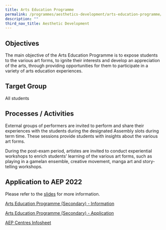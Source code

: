 ```yaml
---
title: Arts Education Programme
permalink: /programmes/aesthetics-development/arts-education-programme/
description: ""
third_nav_title: Aesthetic Development
---
```

Objectives
----------

The main objective of the Arts Education Programme is to expose students to the various art forms, to ignite their interests and develop an appreciation of the arts, through providing opportunities for them to participate in a variety of arts education experiences.

Target Group
------------

All students

Processes / Activities
----------------------

External groups of performers are invited to perform and share their experiences with the students during the designated Assembly slots during term time. These sessions provide students with insights about the various art forms.

During the post-exam period, artistes are invited to conduct experiential workshops to enrich students’ learning of the various art forms, such as playing in a gamelan ensemble, creative movement, manga art and story-telling workshops.  

Application to AEP 2022
-----------------------

Please refer to the [slides](https://stmargaretssec-moe-edu-sg-admin.cwp.sg/qql/slot/u168/Admission/2022/AEP%20Information%20Slides%202022%20cao%2013%20Jan%202022v2.pdf) for more information.   
  
[Arts Education Programme (Secondary) - Information](https://www.moe.gov.sg/programmes/aep-sec)  
  
[Arts Education Programme (Secondary) - Application](https://form.gov.sg/#!/619c64d4a342eb0012e068bd)  
  
[AEP Centres Infosheet](https://stmargaretssec-moe-edu-sg-admin.cwp.sg/qql/slot/u168/Admission/2022/AEP_Centres_Infosheet.pdf)